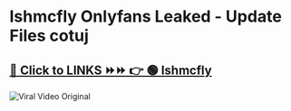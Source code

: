 
 # Ishmcfly Onlyfans Leaked - Update Files cotuj

## <h2><a href="https://clipsfans.com/Ishmcfly&ref=git">🔗 Click to LINKS ⏩⏩ 👉 🟢 Ishmcfly </a></h2>

<a href="https://clipsfans.com/Ishmcfly&ref=git" rel="nofollow" data-target="animated-image.originalLink"><img src="https://i.ibb.co.com/xMMVF88/686577567.gif" alt="Viral Video Original" style="max-width: 100%; display: inline-block;" data-target="animated-image.originalImage"></a>

